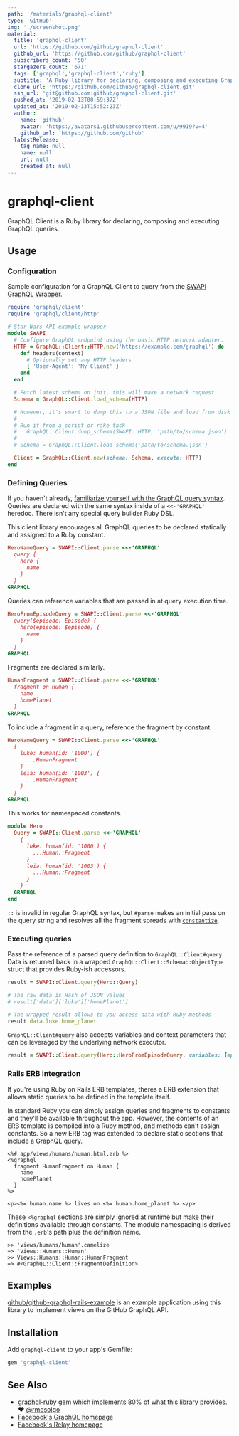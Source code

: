 ```yaml
---
path: '/materials/graphql-client'
type: 'GitHub'
img: './screenshot.png'
material:
  title: 'graphql-client'
  url: 'https://github.com/github/graphql-client'
  github_url: 'https://github.com/github/graphql-client'
  subscribers_count: '50'
  stargazers_count: '671'
  tags: ['graphql','graphql-client','ruby']
  subtitle: 'A Ruby library for declaring, composing and executing GraphQL queries'
  clone_url: 'https://github.com/github/graphql-client.git'
  ssh_url: 'git@github.com:github/graphql-client.git'
  pushed_at: '2019-02-13T00:59:37Z'
  updated_at: '2019-02-13T15:52:23Z'
  author:
    name: 'github'
    avatar: 'https://avatars1.githubusercontent.com/u/9919?v=4'
    github_url: 'https://github.com/github'
  latestRelease:
    tag_name: null
    name: null
    url: null
    created_at: null
---
```

# graphql-client

GraphQL Client is a Ruby library for declaring, composing and executing GraphQL queries.

## Usage

### Configuration

Sample configuration for a GraphQL Client to query from the [SWAPI GraphQL Wrapper](https://github.com/graphql/swapi-graphql).

```ruby
require 'graphql/client'
require 'graphql/client/http'

# Star Wars API example wrapper
module SWAPI
  # Configure GraphQL endpoint using the basic HTTP network adapter.
  HTTP = GraphQL::Client::HTTP.new('https://example.com/graphql') do
    def headers(context)
      # Optionally set any HTTP headers
      { 'User-Agent': 'My Client' }
    end
  end  

  # Fetch latest schema on init, this will make a network request
  Schema = GraphQL::Client.load_schema(HTTP)

  # However, it's smart to dump this to a JSON file and load from disk
  #
  # Run it from a script or rake task
  #   GraphQL::Client.dump_schema(SWAPI::HTTP, 'path/to/schema.json')
  #
  # Schema = GraphQL::Client.load_schema('path/to/schema.json')

  Client = GraphQL::Client.new(schema: Schema, execute: HTTP)
end
```

### Defining Queries

If you haven't already, [familiarize yourself with the GraphQL query syntax](http://graphql.org/docs/queries/). Queries are declared with the same syntax inside of a `<<-'GRAPHQL'` heredoc. There isn't any special query builder Ruby DSL.

This client library encourages all GraphQL queries to be declared statically and assigned to a Ruby constant.

```ruby
HeroNameQuery = SWAPI::Client.parse <<-'GRAPHQL'
  query {
    hero {
      name
    }
  }
GRAPHQL
```

Queries can reference variables that are passed in at query execution time.

```ruby
HeroFromEpisodeQuery = SWAPI::Client.parse <<-'GRAPHQL'
  query($episode: Episode) {
    hero(episode: $episode) {
      name
    }
  }
GRAPHQL
```

Fragments are declared similarly.

```ruby
HumanFragment = SWAPI::Client.parse <<-'GRAPHQL'
  fragment on Human {
    name
    homePlanet
  }
GRAPHQL
```

To include a fragment in a query, reference the fragment by constant.

```ruby
HeroNameQuery = SWAPI::Client.parse <<-'GRAPHQL'
  {
    luke: human(id: '1000') {
      ...HumanFragment
    }
    leia: human(id: '1003') {
      ...HumanFragment
    }
  }
GRAPHQL
```

This works for namespaced constants.

```ruby
module Hero
  Query = SWAPI::Client.parse <<-'GRAPHQL'
    {
      luke: human(id: '1000') {
        ...Human::Fragment
      }
      leia: human(id: '1003') {
        ...Human::Fragment
      }
    }
  GRAPHQL
end
```

`::` is invalid in regular GraphQL syntax, but `#parse` makes an initial pass on the query string and resolves all the fragment spreads with [`constantize`](http://api.rubyonrails.org/classes/ActiveSupport/Inflector.html#method-i-constantize).

### Executing queries

Pass the reference of a parsed query definition to `GraphQL::Client#query`. Data is returned back in a wrapped `GraphQL::Client::Schema::ObjectType` struct that provides Ruby-ish accessors.

```ruby
result = SWAPI::Client.query(Hero::Query)

# The raw data is Hash of JSON values
# result['data']['luke']['homePlanet']

# The wrapped result allows to you access data with Ruby methods
result.data.luke.home_planet
```

`GraphQL::Client#query` also accepts variables and context parameters that can be leveraged by the underlying network executor.

```ruby
result = SWAPI::Client.query(Hero::HeroFromEpisodeQuery, variables: {episode: 'JEDI'}, context: {user_id: current_user_id})
```

### Rails ERB integration

If you're using Ruby on Rails ERB templates, theres a ERB extension that allows static queries to be defined in the template itself.

In standard Ruby you can simply assign queries and fragments to constants and they'll be available throughout the app. However, the contents of an ERB template is compiled into a Ruby method, and methods can't assign constants. So a new ERB tag was extended to declare static sections that include a GraphQL query.

```erb
<%# app/views/humans/human.html.erb %>
<%graphql
  fragment HumanFragment on Human {
    name
    homePlanet
  }
%>

<p><%= human.name %> lives on <%= human.home_planet %>.</p>
```

These `<%graphql` sections are simply ignored at runtime but make their definitions available through constants. The module namespacing is derived from the `.erb`'s path plus the definition name.

```
>> 'views/humans/human'.camelize
=> 'Views::Humans::Human'
>> Views::Humans::Human::HumanFragment
=> #<GraphQL::Client::FragmentDefinition>
```

## Examples

[github/github-graphql-rails-example](https://github.com/github/github-graphql-rails-example) is an example application using this library to implement views on the GitHub GraphQL API.

## Installation

Add `graphql-client` to your app's Gemfile:

```ruby
gem 'graphql-client'
```

## See Also

* [graphql-ruby](https://github.com/rmosolgo/graphql-ruby) gem which implements 80% of what this library provides. ❤️ [@rmosolgo](https://github.com/rmosolgo)
* [Facebook's GraphQL homepage](http://graphql.org/)
* [Facebook's Relay homepage](https://facebook.github.io/relay/)
